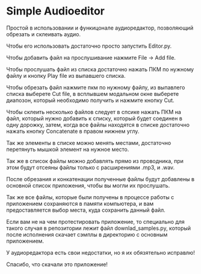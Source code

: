 # Simple Audioeditor

Простой в использовании и функицонале аудиоредактор, позволяющий обрезать и склеивать аудио.

Чтобы его использовать достаточно просто запустить Editor.py.

Чтобы добавить файл на прослушивание нажмите File -> Add file.

Чтобы прослушать файл из списка достаточно нажать ПКМ по нужному файлу и кнопку Play file из выпавшего списка.

Чтобы обрезать файл нажмите пкм по нужному файлу, из выпавлего списка выберете Cut file, в всплывшем модальном окне выберете диапозон, который необходимо получить и нажмите кнопку Cut.

Чтобы склеить несколько файлов следует в спсике нажать ПКМ на файл, который нужно добавить к списку, который будет соединен в одну дорожку, затем, когда все файлы находятся в списке достаточно нажать кнопку Concatenate в правом нижнем углу.

Так же элементы в списке можно менять местами, достаточно перетянуть мышкой элемент на нужное место.

Так же в список файлы можно добавлять прямо из проводника, при этом будут отсеяны файлы только с расширениями .mp3, и .wav.

После обрезания и конкатенации полученные файлы будут добавлены в основной список приложения, чтобы вы могли их прослушать.

Так же все файлы, которые были получены в процессе работы с приложением сохраняются в памяти компьютера, и вам предоставляется выбор места, куда сохранить данный файл.

Если вам не на чем протестировать приложение, то специально для такого случая в репозитории лежит файл downlad_samples.py, который после исполнения скачает сэмплы в директорию с основным приложением.

У аудиоредактора есть свои недостатки, но я их обязятельно исправлю!

Спасибо, что скачали это приложение!
